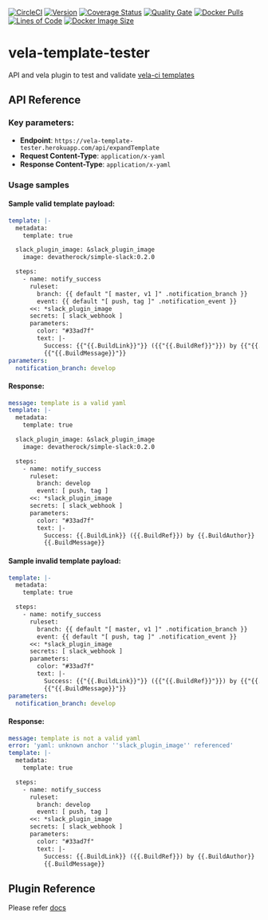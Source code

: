 [![CircleCI](https://circleci.com/gh/devatherock/vela-template-tester.svg?style=svg)](https://circleci.com/gh/devatherock/vela-template-tester)
[![Version](https://img.shields.io/docker/v/devatherock/vela-template-tester?sort=semver)](https://hub.docker.com/r/devatherock/vela-template-tester/)
[![Coverage Status](https://coveralls.io/repos/github/devatherock/vela-template-tester/badge.svg?branch=master)](https://coveralls.io/github/devatherock/vela-template-tester?branch=master)
[![Quality Gate](https://sonarcloud.io/api/project_badges/measure?project=vela-template-tester&metric=alert_status)](https://sonarcloud.io/component_measures?id=vela-template-tester&metric=alert_status&view=list)
[![Docker Pulls](https://img.shields.io/docker/pulls/devatherock/vela-template-tester.svg)](https://hub.docker.com/r/devatherock/vela-template-tester/)
[![Lines of Code](https://sonarcloud.io/api/project_badges/measure?project=vela-template-tester&metric=ncloc)](https://sonarcloud.io/component_measures?id=vela-template-tester&metric=ncloc)
[![Docker Image Size](https://img.shields.io/docker/image-size/devatherock/vela-template-tester.svg?sort=date)](https://hub.docker.com/r/devatherock/vela-template-tester/)
# vela-template-tester
API and vela plugin to test and validate [vela-ci templates](https://go-vela.github.io/docs/templates/overview/)

## API Reference
### Key parameters:
- **Endpoint**: `https://vela-template-tester.herokuapp.com/api/expandTemplate`
- **Request Content-Type**: `application/x-yaml`
- **Response Content-Type**: `application/x-yaml`

### Usage samples
#### Sample valid template payload:

```yaml
template: |-
  metadata:
    template: true

  slack_plugin_image: &slack_plugin_image
    image: devatherock/simple-slack:0.2.0

  steps:
    - name: notify_success
      ruleset:
        branch: {{ default "[ master, v1 ]" .notification_branch }}
        event: {{ default "[ push, tag ]" .notification_event }}
      <<: *slack_plugin_image
      secrets: [ slack_webhook ]
      parameters:
        color: "#33ad7f"
        text: |-
          Success: {{"{{.BuildLink}}"}} ({{"{{.BuildRef}}"}}) by {{"{{.BuildAuthor}}"}}
          {{"{{.BuildMessage}}"}}
parameters:
  notification_branch: develop
```

#### Response:

```yaml
message: template is a valid yaml
template: |-
  metadata:
    template: true

  slack_plugin_image: &slack_plugin_image
    image: devatherock/simple-slack:0.2.0

  steps:
    - name: notify_success
      ruleset:
        branch: develop
        event: [ push, tag ]
      <<: *slack_plugin_image
      secrets: [ slack_webhook ]
      parameters:
        color: "#33ad7f"
        text: |-
          Success: {{.BuildLink}} ({{.BuildRef}}) by {{.BuildAuthor}}
          {{.BuildMessage}}
```

#### Sample invalid template payload:

```yaml
template: |-
  metadata:
    template: true

  steps:
    - name: notify_success
      ruleset:
        branch: {{ default "[ master, v1 ]" .notification_branch }}
        event: {{ default "[ push, tag ]" .notification_event }}
      <<: *slack_plugin_image
      secrets: [ slack_webhook ]
      parameters:
        color: "#33ad7f"
        text: |-
          Success: {{"{{.BuildLink}}"}} ({{"{{.BuildRef}}"}}) by {{"{{.BuildAuthor}}"}}
          {{"{{.BuildMessage}}"}}
parameters:
  notification_branch: develop
```

#### Response:

```yaml
message: template is not a valid yaml
error: 'yaml: unknown anchor ''slack_plugin_image'' referenced'
template: |-
  metadata:
    template: true

  steps:
    - name: notify_success
      ruleset:
        branch: develop
        event: [ push, tag ]
      <<: *slack_plugin_image
      secrets: [ slack_webhook ]
      parameters:
        color: "#33ad7f"
        text: |-
          Success: {{.BuildLink}} ({{.BuildRef}}) by {{.BuildAuthor}}
          {{.BuildMessage}}
```

## Plugin Reference
Please refer [docs](DOCS.md)
